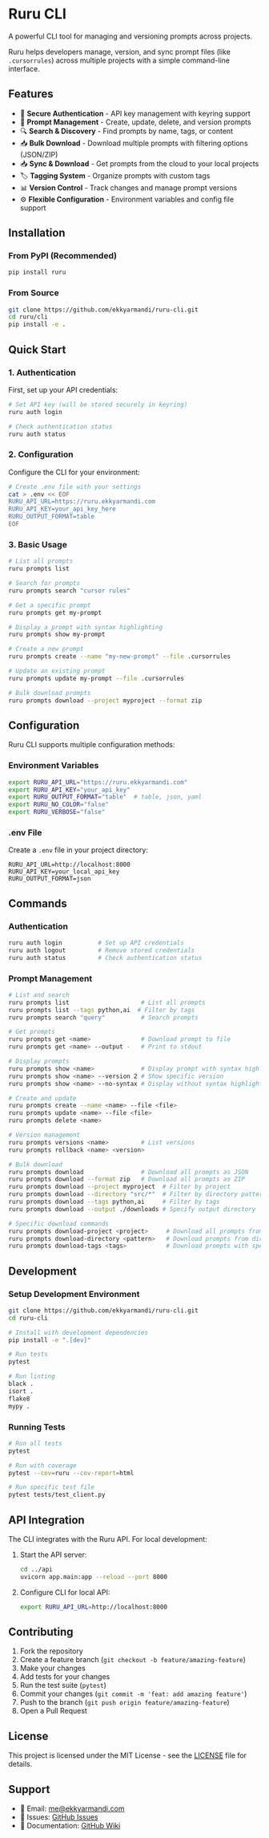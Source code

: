 # Ruru CLI

A powerful CLI tool for managing and versioning prompts across projects.

Ruru helps developers manage, version, and sync prompt files (like `.cursorrules`) across multiple projects with a simple command-line interface.

## Features

- 🔐 **Secure Authentication** - API key management with keyring support
- 📁 **Prompt Management** - Create, update, delete, and version prompts
- 🔍 **Search & Discovery** - Find prompts by name, tags, or content
- 📥 **Bulk Download** - Download multiple prompts with filtering options (JSON/ZIP)
- 📥 **Sync & Download** - Get prompts from the cloud to your local projects
- 🏷️ **Tagging System** - Organize prompts with custom tags
- 📊 **Version Control** - Track changes and manage prompt versions
- ⚙️ **Flexible Configuration** - Environment variables and config file support

## Installation

### From PyPI (Recommended)

```bash
pip install ruru
```

### From Source

```bash
git clone https://github.com/ekkyarmandi/ruru-cli.git
cd ruru/cli
pip install -e .
```

## Quick Start

### 1. Authentication

First, set up your API credentials:

```bash
# Set API key (will be stored securely in keyring)
ruru auth login

# Check authentication status
ruru auth status
```

### 2. Configuration

Configure the CLI for your environment:

```bash
# Create .env file with your settings
cat > .env << EOF
RURU_API_URL=https://ruru.ekkyarmandi.com
RURU_API_KEY=your_api_key_here
RURU_OUTPUT_FORMAT=table
EOF
```

### 3. Basic Usage

```bash
# List all prompts
ruru prompts list

# Search for prompts
ruru prompts search "cursor rules"

# Get a specific prompt
ruru prompts get my-prompt

# Display a prompt with syntax highlighting
ruru prompts show my-prompt

# Create a new prompt
ruru prompts create --name "my-new-prompt" --file .cursorrules

# Update an existing prompt
ruru prompts update my-prompt --file .cursorrules

# Bulk download prompts
ruru prompts download --project myproject --format zip
```

## Configuration

Ruru CLI supports multiple configuration methods:

### Environment Variables

```bash
export RURU_API_URL="https://ruru.ekkyarmandi.com"
export RURU_API_KEY="your_api_key"
export RURU_OUTPUT_FORMAT="table"  # table, json, yaml
export RURU_NO_COLOR="false"
export RURU_VERBOSE="false"
```

### .env File

Create a `.env` file in your project directory:

```env
RURU_API_URL=http://localhost:8000
RURU_API_KEY=your_local_api_key
RURU_OUTPUT_FORMAT=json
```

## Commands

### Authentication

```bash
ruru auth login          # Set up API credentials
ruru auth logout         # Remove stored credentials
ruru auth status         # Check authentication status
```

### Prompt Management

```bash
# List and search
ruru prompts list                    # List all prompts
ruru prompts list --tags python,ai  # Filter by tags
ruru prompts search "query"          # Search prompts

# Get prompts
ruru prompts get <name>              # Download prompt to file
ruru prompts get <name> --output -   # Print to stdout

# Display prompts
ruru prompts show <name>             # Display prompt with syntax highlighting
ruru prompts show <name> --version 2 # Show specific version
ruru prompts show <name> --no-syntax # Display without syntax highlighting

# Create and update
ruru prompts create --name <name> --file <file>
ruru prompts update <name> --file <file>
ruru prompts delete <name>

# Version management
ruru prompts versions <name>         # List versions
ruru prompts rollback <name> <version>

# Bulk download
ruru prompts download                # Download all prompts as JSON
ruru prompts download --format zip   # Download all prompts as ZIP
ruru prompts download --project myproject  # Filter by project
ruru prompts download --directory "src/*"  # Filter by directory pattern
ruru prompts download --tags python,ai     # Filter by tags
ruru prompts download --output ./downloads # Specify output directory

# Specific download commands
ruru prompts download-project <project>     # Download all prompts from project
ruru prompts download-directory <pattern>   # Download prompts from directory
ruru prompts download-tags <tags>           # Download prompts with specific tags
```

## Development

### Setup Development Environment

```bash
git clone https://github.com/ekkyarmandi/ruru-cli.git
cd ruru-cli

# Install with development dependencies
pip install -e ".[dev]"

# Run tests
pytest

# Run linting
black .
isort .
flake8
mypy .
```

### Running Tests

```bash
# Run all tests
pytest

# Run with coverage
pytest --cov=ruru --cov-report=html

# Run specific test file
pytest tests/test_client.py
```

## API Integration

The CLI integrates with the Ruru API. For local development:

1. Start the API server:

   ```bash
   cd ../api
   uvicorn app.main:app --reload --port 8000
   ```

2. Configure CLI for local API:
   ```bash
   export RURU_API_URL=http://localhost:8000
   ```

## Contributing

1. Fork the repository
2. Create a feature branch (`git checkout -b feature/amazing-feature`)
3. Make your changes
4. Add tests for your changes
5. Run the test suite (`pytest`)
6. Commit your changes (`git commit -m 'feat: add amazing feature'`)
7. Push to the branch (`git push origin feature/amazing-feature`)
8. Open a Pull Request

## License

This project is licensed under the MIT License - see the [LICENSE](LICENSE) file for details.

## Support

- 📧 Email: me@ekkyarmandi.com
- 🐛 Issues: [GitHub Issues](https://github.com/ekkyarmandi/ruru-cli/issues)
- 📖 Documentation: [GitHub Wiki](https://github.com/ekkyarmandi/ruru-cli/wiki)
